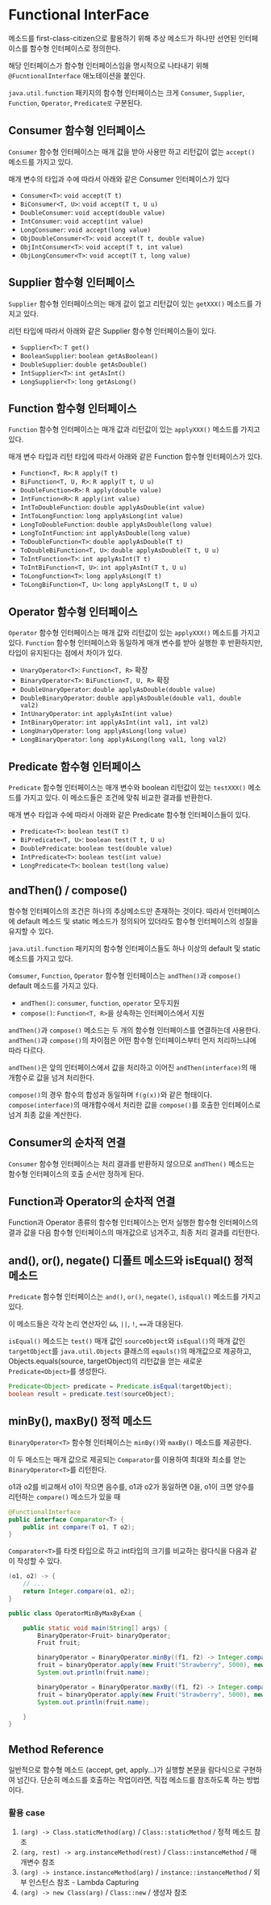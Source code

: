 # Functional InterFace

메소드를 first-class-citizen으로 활용하기 위해
추상 메소드가 하나만 선언된 인터페이스를 함수형 인터페이스로 정의한다.

해당 인터페이스가 함수형 인터페이스임을 명시적으로 나타내기 위해 `@FucntionalInterface` 애노테이션을 붙인다.

`java.util.function` 패키지의 함수형 인터페이스는
크게 `Consumer`, `Supplier`, `Function`, `Operator`, `Predicate로` 구분된다.

## Consumer 함수형 인터페이스

`Consumer` 함수형 인터페이스는 매개 값을 받아 사용만 하고 리턴값이 없는 `accept()` 메소드를 가지고 있다.

매개 변수의 타입과 수에 따라서 아래와 같은 Consumer 인터페이스가 있다

- `Consumer<T>`: `void accept(T t)`
- `BiConsumer<T, U>`: `void accept(T t, U u)`
- `DoubleConsumer`: `void accept(double value)`
- `IntConsumer`: `void accept(int value)`
- `LongConsumer`: `void accept(long value)`
- `ObjDoubleConsumer<T>`: `void accept(T t, double value)`
- `ObjIntConsumer<T>`: `void accept(T t, int value)`
- `ObjLongConsumer<T>`: `void accept(T t, long value)`

## Supplier 함수형 인터페이스

`Supplier` 함수형 인터페이스의는 매개 값이 없고 리턴값이 있는 `getXXX()` 메소드를 가지고 있다.

리턴 타입에 따라서 아래와 같은 Supplier 함수형 인터페이스들이 있다.

- `Supplier<T>`: `T get()`
- `BooleanSupplier`: `boolean getAsBoolean()`
- `DoubleSupplier`: `double getAsDouble()`
- `IntSupplier<T>`: `int getAsInt()`
- `LongSupplier<T>`: `long getAsLong()`

## Function 함수형 인터페이스

`Function` 함수형 인터페이스는 매개 값과 리턴값이 있는 `applyXXX()` 메소드를 가지고 있다.

매개 변수 타입과 리턴 타입에 따라서 아래와 같은 Function 함수형 인터페이스가 있다.

- `Function<T, R>`: `R apply(T t)`
- `BiFunction<T, U, R>`: `R apply(T t, U u)`
- `DoubleFunction<R>`: `R apply(double value)`
- `IntFunction<R>`: `R apply(int value)`
- `IntToDoubleFunction`: `double applyAsDouble(int value)`
- `IntToLongFunction`: `long applyAsLong(int value)`
- `LongToDoubleFunction`: `double applyAsDouble(long value)`
- `LongToIntFunction`: `int applyAsDouble(long value)`
- `ToDoubleFunction<T>`: `double applyAsDouble(T t)`
- `ToDoubleBiFunction<T, U>`: `double applyAsDouble(T t, U u)`
- `ToIntFunction<T>`: `int applyAsInt(T t)`
- `ToIntBiFunction<T, U>`: `int applyAsInt(T t, U u)`
- `ToLongFunction<T>`: `long applyAsLong(T t)`
- `ToLongBiFunction<T, U>`: `long applyAsLong(T t, U u)`

## Operator 함수형 인터페이스

`Operator` 함수형 인터페이스는 매개 값와 리턴값이 있는 `applyXXX()` 메소드를 가지고 있다.
`Function` 함수형 인터페이스와 동일하게 매개 변수를 받아 실행한 후 반환하지만, 타입이 유지된다는 점에서 차이가 있다.

- `UnaryOperator<T>`: `Function<T, R>` 확장
- `BinaryOperator<T>`: `BiFunction<T, U, R>` 확장
- `DoubleUnaryOperator`: `double applyAsDouble(double value)`
- `DoubleBinaryOperator`: `double applyAsDouble(double val1, double val2)`
- `IntUnaryOperator`: `int applyAsInt(int value)`
- `IntBinaryOperator`: `int applyAsInt(int val1, int val2)`
- `LongUnaryOperator`: `long applyAsLong(long value)`
- `LongBinaryOperator`: `long applyAsLong(long val1, long val2)`

## Predicate 함수형 인터페이스

`Predicate` 함수형 인터페이스는 매개 변수와 boolean 리턴값이 있는 `testXXX()` 메소드를 가지고 있다.
이 메소드들은 조건에 맞춰 비교한 결과를 반환한다.

매개 변수 타입과 수에 따라서 아래와 같은 Predicate 함수형 인터페이스들이 있다.

- `Predicate<T>`: `boolean test(T t)`
- `BiPredicate<T, U>`: `boolean test(T t, U u)`
- `DoublePredicate`: `boolean test(double value)`
- `IntPredicate<T>`: `boolean test(int value)`
- `LongPredicate<T>`: `boolean test(long value)`

## andThen() / compose()

함수형 인터페이스의 조건은 하나의 추상메소드만 존재하는 것이다.
따라서 인터페이스에 default 메소드 및 static 메소드가 정의되어 있더라도 함수형 인터페이스의 성질을 유지할 수 있다.

`java.util.function` 패키지의 함수형 인터페이스들도 하나 이상의 default 및 static 메소드를 가지고 있다.

`Comsumer`, `Function`, `Operator` 함수형 인터페이스는 `andThen()`과 `compose()` default 메소드를 가지고 있다.

- `andThen()`: `consumer`, `function`, `operator` 모두지원
- `compose()`: `Function<T, R>`을 상속하는 인터페이스에서 지원

`andThen()`과 `compose()` 메소드는 두 개의 함수형 인터페이스를 연결하는데 사용한다.
`andThen()`과 `compose()`의 차이점은 어떤 함수형 인터페이스부터 먼저 처리하느냐에 따라 다르다.

`andThen()`은 앞의 인터페이스에서 값을 처리하고 이어진 `andThen(interface)`의 매개함수로 값을 넘겨 처리한다.

`compose()`의 경우 함수의 합성과 동일하며 `f(g(x))`와 같은 형태이다.
`compose(interface)`의 매개함수에서 처리한 값을 `compose()`를 호출한 인터페이스로 넘겨 최종 값을 계산한다.

## Consumer의 순차적 연결

`Consumer` 함수형 인터페이스는 처리 결과를 반환하지 않으므로 `andThen()` 메소드는 함수형 인터페이스의 호출 순서만 정하게 된다.

## Function과 Operator의 순차적 연결

Function과 Operator 종류의 함수형 인터페이스는 먼저 실행한 함수형 인터페이스의 결과 값을
다음 함수형 인터페이스의 매개값으로 넘겨주고, 최종 처리 결과를 리턴한다.

## and(), or(), negate() 디폴트 메소드와 isEqual() 정적 메소드

`Predicate` 함수형 인터페이스는 `and()`, `or()`, `negate()`, `isEqual()` 메소드를 가지고 있다.

이 메소드들은 각각 논리 연산자인 `&&`, `||`, `!`, `==`과 대응된다.

`isEqual()` 메소드는 `test()` 매개 값인 `sourceObject`와
`isEqual()`의 매개 값인 `targetObject`를 `java.util.Objects` 클래스의 `eqauls()`의 매개값으로 제공하고,
Objects.equals(source, targetObject)의 리턴값을 얻는 새로운 `Predicate<Object>`를 생성한다.

```java
Predicate<Object> predicate = Predicate.isEqual(targetObject);
boolean result = predicate.test(sourceObject);
```

## minBy(), maxBy() 정적 메소드

`BinaryOperator<T>` 함수형 인터페이스는 `minBy()`와 `maxBy()` 메소드를 제공한다.

이 두 메소드는 매개 값으로 제공되는 `Comparator`를 이용하여 최대와 최소를 얻는 `BinaryOperator<T>`를 리턴한다.

o1과 o2를 비교해서 o1이 작으면 음수를, o1과 o2가 동일하면 0을, o1이 크면 양수를 리턴하는 `compare()` 메소드가 있을 때

```java
@FunctionalInterface
public interface Comparator<T> {
    public int compare(T o1, T o2);
}
```

`Comparator<T>`를 타겟 타입으로 하고 int타입의 크기를 비교하는 람다식을 다음과 같이 작성할 수 있다.

```java
(o1, o2) -> {
    // ...
    return Integer.compare(o1, o2);
}
```

```java
public class OperatorMinByMaxByExam {

    public static void main(String[] args) {
        BinaryOperator<Fruit> binaryOperator;
        Fruit fruit;

        binaryOperator = BinaryOperator.minBy((f1, f2) -> Integer.compare(f1.price, f2.price));
        fruit = binaryOperator.apply(new Fruit("Strawberry", 5000), new Fruit("Graph", 9000));
        System.out.println(fruit.name);

        binaryOperator = BinaryOperator.maxBy((f1, f2) -> Integer.compare(f1.price, f2.price));
        fruit = binaryOperator.apply(new Fruit("Strawberry", 5000), new Fruit("Graph", 9000));
        System.out.println(fruit.name);

    }
}
```

## Method Reference

일반적으로 함수형 메소드 (accept, get, apply...)가 실행할 본문을 람다식으로 구현하여 넘긴다.
단순히 메소드를 호출하는 작업이라면, 직접 메소드를 참조하도록 하는 방법이다.

### 활용 case

1. `(arg) -> Class.staticMethod(arg)` / `Class::staticMethod` / 정적 메소드 참조
2. `(arg, rest) -> arg.instanceMethod(rest)` / `Class::instanceMethod` / 매개변수 참조
3. `(arg) -> instance.instanceMethod(arg)` / `instance::instanceMethod` / 외부 인스턴스 참조 - Lambda Capturing
4. `(arg) -> new Class(arg)` / `Class::new` / 생성자 참조
